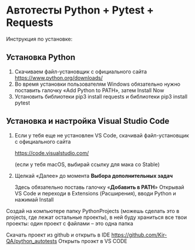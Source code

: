 # Автотесты Python + Pytest + Requests
Инструкция по установке:

## Установка Python

1. Скачиваем файл-установщик с официального сайта https://www.python.org/downloads/
2. Во время установки пользователям Windows обязательно нужно поставить галочку «Add Python to PATH», затем Install Now
3. Установить библиотеки pip3 install requests и библиотеки pip3 install pytest
## **Установка и настройка Visual** **Studio** **Code**

1. Если у тебя еще не установлен VS Code, скачивай файл-установщик с официального сайта
    
    https://code.visualstudio.com/
    
    (если у тебя macOS, выбирай ссылку для мака со Stable)
    
2. Щелкай «Далее» до момента **Выбора дополнительных задач**
    
    Здесь обязательно поставь галочку «**Добавить в PATH**»
Открывай VS Code и переходи в Extensions (Расширения), вводи Python и нажимай Install

Создай на компьютере папку PythonProjects (можешь сделать это в projects, где лежат остальные проекты), в ней буду храниться все твои проекты: один проект с файлами – это одна папка

Скачать проект из github и открыть в IDE https://github.com/Kir-QA/python_autotests
Открыть проэкт в VS CODE


